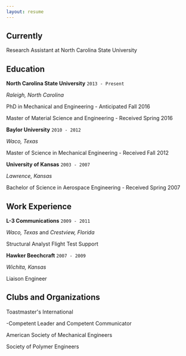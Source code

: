 ```yaml
---
layout: resume
---
```

## Currently

Research Assistant at North Carolina State University

## Education

__North Carolina State University__ `2013 - Present`

*Raleigh, North Carolina*

PhD in Mechanical and Engineering - Anticipated Fall 2016

Master of Material Science and Engineering - Received Spring 2016

__Baylor University__ `2010 - 2012`

*Waco, Texas*

Master of Science in Mechanical Engineering - Received Fall 2012

__University of Kansas__ `2003 - 2007`

*Lawrence, Kansas*

Bachelor of Science in Aerospace Engineering - Received Spring 2007

## Work Experience

__L-3 Communications__ `2009 - 2011`

*Waco, Texas* and *Crestview, Florida*

Structural Analyst
Flight Test Support

__Hawker Beechcraft__ `2007 - 2009`

*Wichita, Kansas*

Liaison Engineer

## Clubs and Organizations

Toastmaster's International

  -Competent Leader and Competent Communicator

American Society of Mechanical Engineers

Society of Polymer Engineers
